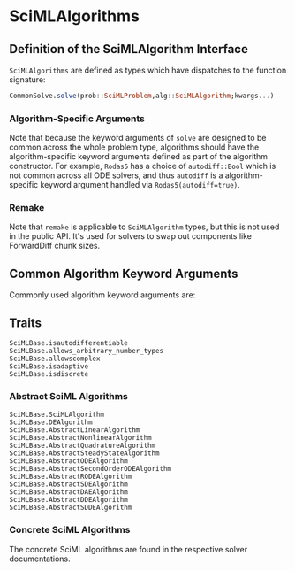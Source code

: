 # SciMLAlgorithms

## Definition of the SciMLAlgorithm Interface

`SciMLAlgorithms` are defined as types which have dispatches to the function signature:

```julia
CommonSolve.solve(prob::SciMLProblem,alg::SciMLAlgorithm;kwargs...)
```

### Algorithm-Specific Arguments

Note that because the keyword arguments of `solve` are designed to be common across the whole
problem type, algorithms should have the algorithm-specific keyword arguments defined as part
of the algorithm constructor. For example, `Rodas5` has a choice of `autodiff::Bool` which is
not common across all ODE solvers, and thus `autodiff` is a algorithm-specific keyword argument
handled via `Rodas5(autodiff=true)`.

### Remake

Note that `remake` is applicable to `SciMLAlgorithm` types, but this is not used in the public API.
It's used for solvers to swap out components like ForwardDiff chunk sizes.

## Common Algorithm Keyword Arguments

Commonly used algorithm keyword arguments are:

## Traits

```@docs
SciMLBase.isautodifferentiable
SciMLBase.allows_arbitrary_number_types
SciMLBase.allowscomplex
SciMLBase.isadaptive
SciMLBase.isdiscrete
```

### Abstract SciML Algorithms

```@docs
SciMLBase.SciMLAlgorithm
SciMLBase.DEAlgorithm
SciMLBase.AbstractLinearAlgorithm
SciMLBase.AbstractNonlinearAlgorithm
SciMLBase.AbstractQuadratureAlgorithm
SciMLBase.AbstractSteadyStateAlgorithm
SciMLBase.AbstractODEAlgorithm
SciMLBase.AbstractSecondOrderODEAlgorithm
SciMLBase.AbstractRODEAlgorithm
SciMLBase.AbstractSDEAlgorithm
SciMLBase.AbstractDAEAlgorithm
SciMLBase.AbstractDDEAlgorithm
SciMLBase.AbstractSDDEAlgorithm
```

### Concrete SciML Algorithms

The concrete SciML algorithms are found in the respective solver documentations.